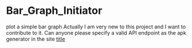 # Bar_Graph_Initiator
plot a simple bar graph
Actually I am very new to this project and I want to contribute to it.  Can anyone please specify a valid API endpoint as the apk generator  in the site [title](https://droidgen.eventyay.com/) 
